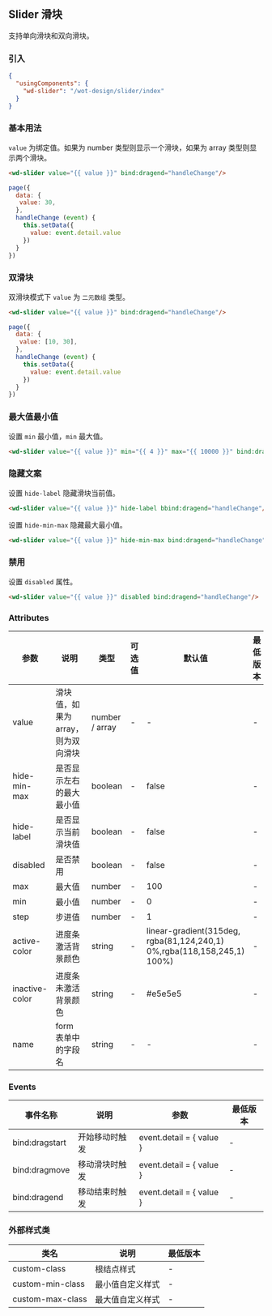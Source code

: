 ## Slider 滑块

支持单向滑块和双向滑块。

### 引入

```json
{
  "usingComponents": {
    "wd-slider": "/wot-design/slider/index"
  }
}
```

### 基本用法

`value` 为绑定值。如果为 number 类型则显示一个滑块，如果为 array 类型则显示两个滑块。
```html
<wd-slider value="{{ value }}" bind:dragend="handleChange"/>
```
```javascript
page({
  data: {
   value: 30,
  },
  handleChange (event) {
    this.setData({
      value: event.detail.value
    })
  }
})
```
### 双滑块

双滑块模式下 `value` 为 `二元数组` 类型。

```html
<wd-slider value="{{ value }}" bind:dragend="handleChange"/>
```
```javascript
page({
  data: {
   value: [10, 30],
  },
  handleChange (event) {
    this.setData({
      value: event.detail.value
    })
  }
})
```
### 最大值最小值

设置 `min` 最小值，`min` 最大值。

```html
<wd-slider value="{{ value }}" min="{{ 4 }}" max="{{ 10000 }}" bind:dragend="handleChange"/>
```

### 隐藏文案

设置 `hide-label` 隐藏滑块当前值。

```html
<wd-slider value="{{ value }}" hide-label bbind:dragend="handleChange"/>
```

设置 `hide-min-max` 隐藏最大最小值。

```html
<wd-slider value="{{ value }}" hide-min-max bind:dragend="handleChange"/>
```

### 禁用

设置 `disabled` 属性。

```html
<wd-slider value="{{ value }}" disabled bind:dragend="handleChange"/>
```

### Attributes
| 参数 | 说明 | 类型 | 可选值 | 默认值 | 最低版本 |
|-----|------|-----|-------|-------|--------|
| value |	滑块值，如果为array，则为双向滑块 |	number / array | - | - | - |
| hide-min-max | 是否显示左右的最大最小值 |	boolean |	- |	false | - |
| hide-label | 是否显示当前滑块值 | boolean | - | false | - |
| disabled | 是否禁用 | boolean | - | false | - |
| max | 最大值 | number | - | 100 | - |
| min | 最小值 | number | - | 0 | - |
| step | 步进值 | number | - | 1 | - |
| active-color | 进度条激活背景颜色 | string | - | linear-gradient(315deg, rgba(81,124,240,1) 0%,rgba(118,158,245,1) 100%) | - |
| inactive-color | 进度条未激活背景颜色 | string | - | #e5e5e5 | - |
| name | form 表单中的字段名 | string | - | - | - |

### Events

| 事件名称 | 说明 | 参数 | 最低版本 |
|---------|-----|-----|---------|
| bind:dragstart | 开始移动时触发 | event.detail = { value } | - |
| bind:dragmove | 移动滑块时触发 | event.detail = { value } | - |
| bind:dragend | 移动结束时触发 | event.detail = { value } | - |

### 外部样式类
| 类名 | 说明 | 最低版本 |
|-----|------|--------|
| custom-class | 根结点样式 | - |
| custom-min-class | 最小值自定义样式 | - |
| custom-max-class | 最大值自定义样式 | - |
